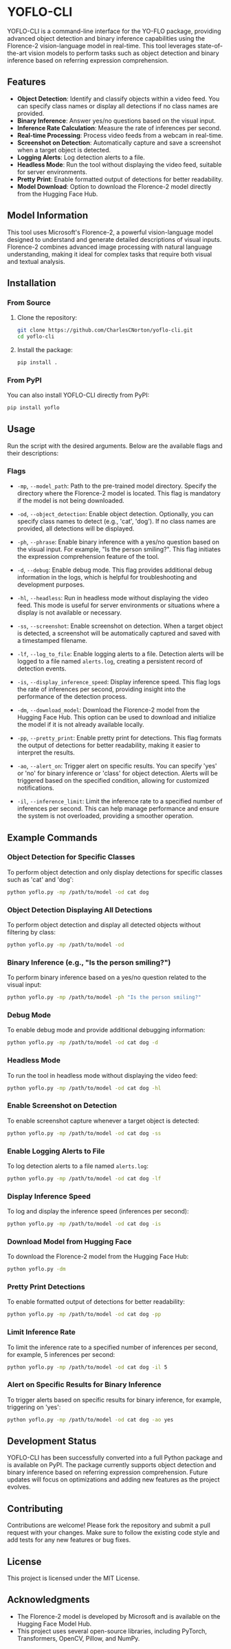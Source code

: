 # YOFLO-CLI

YOFLO-CLI is a command-line interface for the YO-FLO package, providing advanced object detection and binary inference capabilities using the Florence-2 vision-language model in real-time. This tool leverages state-of-the-art vision models to perform tasks such as object detection and binary inference based on referring expression comprehension.

## Features

- **Object Detection**: Identify and classify objects within a video feed. You can specify class names or display all detections if no class names are provided.
- **Binary Inference**: Answer yes/no questions based on the visual input.
- **Inference Rate Calculation**: Measure the rate of inferences per second.
- **Real-time Processing**: Process video feeds from a webcam in real-time.
- **Screenshot on Detection**: Automatically capture and save a screenshot when a target object is detected.
- **Logging Alerts**: Log detection alerts to a file.
- **Headless Mode**: Run the tool without displaying the video feed, suitable for server environments.
- **Pretty Print**: Enable formatted output of detections for better readability.
- **Model Download**: Option to download the Florence-2 model directly from the Hugging Face Hub.

## Model Information

This tool uses Microsoft's Florence-2, a powerful vision-language model designed to understand and generate detailed descriptions of visual inputs. Florence-2 combines advanced image processing with natural language understanding, making it ideal for complex tasks that require both visual and textual analysis.

## Installation

### From Source

1. Clone the repository:
    ```sh
    git clone https://github.com/CharlesCNorton/yoflo-cli.git
    cd yoflo-cli
    ```

2. Install the package:
    ```sh
    pip install .
    ```

### From PyPI

You can also install YOFLO-CLI directly from PyPI:
```sh
pip install yoflo
```

## Usage

Run the script with the desired arguments. Below are the available flags and their descriptions:

### Flags

- `-mp`, `--model_path`: Path to the pre-trained model directory. Specify the directory where the Florence-2 model is located. This flag is mandatory if the model is not being downloaded.
  
- `-od`, `--object_detection`: Enable object detection. Optionally, you can specify class names to detect (e.g., 'cat', 'dog'). If no class names are provided, all detections will be displayed.

- `-ph`, `--phrase`: Enable binary inference with a yes/no question based on the visual input. For example, "Is the person smiling?". This flag initiates the expression comprehension feature of the tool.

- `-d`, `--debug`: Enable debug mode. This flag provides additional debug information in the logs, which is helpful for troubleshooting and development purposes.

- `-hl`, `--headless`: Run in headless mode without displaying the video feed. This mode is useful for server environments or situations where a display is not available or necessary.

- `-ss`, `--screenshot`: Enable screenshot on detection. When a target object is detected, a screenshot will be automatically captured and saved with a timestamped filename.

- `-lf`, `--log_to_file`: Enable logging alerts to a file. Detection alerts will be logged to a file named `alerts.log`, creating a persistent record of detection events.

- `-is`, `--display_inference_speed`: Display inference speed. This flag logs the rate of inferences per second, providing insight into the performance of the detection process.

- `-dm`, `--download_model`: Download the Florence-2 model from the Hugging Face Hub. This option can be used to download and initialize the model if it is not already available locally.

- `-pp`, `--pretty_print`: Enable pretty print for detections. This flag formats the output of detections for better readability, making it easier to interpret the results.

- `-ao`, `--alert_on`: Trigger alert on specific results. You can specify 'yes' or 'no' for binary inference or 'class' for object detection. Alerts will be triggered based on the specified condition, allowing for customized notifications.

- `-il`, `--inference_limit`: Limit the inference rate to a specified number of inferences per second. This can help manage performance and ensure the system is not overloaded, providing a smoother operation.

## Example Commands

### Object Detection for Specific Classes
To perform object detection and only display detections for specific classes such as 'cat' and 'dog':
```sh
python yoflo.py -mp /path/to/model -od cat dog
```

### Object Detection Displaying All Detections
To perform object detection and display all detected objects without filtering by class:
```sh
python yoflo.py -mp /path/to/model -od
```

### Binary Inference (e.g., "Is the person smiling?")
To perform binary inference based on a yes/no question related to the visual input:
```sh
python yoflo.py -mp /path/to/model -ph "Is the person smiling?"
```

### Debug Mode
To enable debug mode and provide additional debugging information:
```sh
python yoflo.py -mp /path/to/model -od cat dog -d
```

### Headless Mode
To run the tool in headless mode without displaying the video feed:
```sh
python yoflo.py -mp /path/to/model -od cat dog -hl
```

### Enable Screenshot on Detection
To enable screenshot capture whenever a target object is detected:
```sh
python yoflo.py -mp /path/to/model -od cat dog -ss
```

### Enable Logging Alerts to File
To log detection alerts to a file named `alerts.log`:
```sh
python yoflo.py -mp /path/to/model -od cat dog -lf
```

### Display Inference Speed
To log and display the inference speed (inferences per second):
```sh
python yoflo.py -mp /path/to/model -od cat dog -is
```

### Download Model from Hugging Face
To download the Florence-2 model from the Hugging Face Hub:
```sh
python yoflo.py -dm
```

### Pretty Print Detections
To enable formatted output of detections for better readability:
```sh
python yoflo.py -mp /path/to/model -od cat dog -pp
```

### Limit Inference Rate
To limit the inference rate to a specified number of inferences per second, for example, 5 inferences per second:
```sh
python yoflo.py -mp /path/to/model -od cat dog -il 5
```

### Alert on Specific Results for Binary Inference
To trigger alerts based on specific results for binary inference, for example, triggering on 'yes':
```sh
python yoflo.py -mp /path/to/model -od cat dog -ao yes
```

## Development Status

YOFLO-CLI has been successfully converted into a full Python package and is available on PyPI. The package currently supports object detection and binary inference based on referring expression comprehension. Future updates will focus on optimizations and adding new features as the project evolves.

## Contributing

Contributions are welcome! Please fork the repository and submit a pull request with your changes. Make sure to follow the existing code style and add tests for any new features or bug fixes.

## License

This project is licensed under the MIT License.

## Acknowledgments

- The Florence-2 model is developed by Microsoft and is available on the Hugging Face Model Hub.
- This project uses several open-source libraries, including PyTorch, Transformers, OpenCV, Pillow, and NumPy.